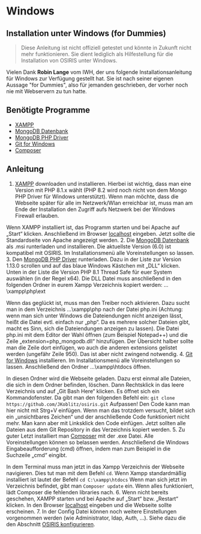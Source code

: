 # Windows

## Installation unter Windows (for Dummies)

> Diese Anleitung ist nicht offiziell getestet und könnte in Zukunft nicht mehr funktionieren. Sie dient lediglich als Hilfestellung für die Installation von OSIRIS unter Windows.

Vielen Dank **Robin Lange** vom IWH, der uns folgende Installationsanleitung für Windows zur Verfügung gestellt hat. Sie ist nach seiner eigenen Aussage "for Dummies", also für jemanden geschrieben, der vorher noch nie mit Webservern zu tun hatte.



## Benötigte Programme

* [XAMPP](https://www.apachefriends.org/download.html)
* [MongoDB Datenbank](https://www.mongodb.com/try/download/community)
* [MongoDB PHP Driver](https://pecl.php.net/package/mongodb)
* [Git for Windows](https://git-scm.com/download/win)
* [Composer](https://getcomposer.org/download/)



## Anleitung


1. [XAMPP](https://www.apachefriends.org/download.html) downloaden und installieren. Hierbei ist wichtig, dass man eine Version mit PHP 8.1.x wählt (PHP 8.2 wird noch nicht von dem Mongo PHP Driver für Windows unterstützt). Wenn man möchte, dass die Webseite später für alle im Netzwerk/Wlan erreichbar ist, muss man am Ende der Installation den Zugriff aufs Netzwerk bei der Windows Firewall erlauben.


Wenn XAMPP installiert ist, das Programm starten und bei Apache auf „Start“ klicken. Anschließend im Browser [localhost](http://localhost) eingeben. Jetzt sollte die Standardseite von Apache angezeigt werden.
2. Die [MongoDB Datenbank](https://www.mongodb.com/try/download/community) als .msi runterladen und installieren. Die aktuellste Version (6.0) ist kompatibel mit OSIRIS. Im Installationsmenü alle Voreinstellungen so lassen.
3. Den [MongoDB PHP Driver](https://pecl.php.net/package/mongodb) runterladen. Dazu in der Liste zur Version 1.13.0 scrollen und auf das blaue Windows Kästchen mit „DLL“ klicken. Unten in der Liste die Version PHP 8.1 Thread Safe für euer System auswählen (in der Regel x64). Die DLL Datei muss anschließend in den folgenden Ordner in eurem Xampp Verzeichnis kopiert werden: …\xampp\php\ext


Wenn das geglückt ist, muss man den Treiber noch aktivieren. Dazu sucht man in dem Verzeichnis …\xampp\php nach der Datei php.ini (Achtung: wenn man sich unter Windows die Dateiendungen nicht anzeigen lässt, heißt die Datei evtl. einfach nur „php“. Da es mehrere solcher Dateien gibt, macht es Sinn, sich die Dateiendungen anzeigen zu lassen).
Die Datei php.ini mit dem Editor der Wahl öffnen (zum Beispiel Notepad++) und die Zeile „extension=php\_mongodb.dll“ hinzufügen. Der Übersicht halber sollte man die Zeile dort einfügen, wo auch die anderen extensions gelistet werden (ungefähr Zeile 950). Das ist aber nicht zwingend notwendig.
4. [Git for Windows](https://git-scm.com/download/win) installieren. Im Installationsmenü alle Voreinstellungen so lassen. Anschließend den Ordner …\xampp\htdocs öffnen.


In diesen Ordner wird die Webseite geladen. Dazu erst einmal alle Dateien, die sich in dem Ordner befinden, löschen. Dann Rechtsklick in das leere Verzeichnis und auf „Git Bash Here“ klicken. Es öffnet sich ein Kommandofenster. Da gibt man den folgenden Befehl ein:
`git clone https://github.com/JKoblitz/osiris.git`
Aufpassen! Den Code kann man hier nicht mit Strg+V einfügen. Wenn man das trotzdem versucht, bildet sich ein „unsichtbares Zeichen“ und der anschließende Code funktioniert nicht mehr. Man kann aber mit Linksklick den Code einfügen.
Jetzt sollten alle Dateien aus dem Git Repository in das Verzeichnis kopiert werden.
5. Zu guter Letzt installiert man [Composer](https://getcomposer.org/download/) mit der .exe Datei. Alle Voreinstellungen können so belassen werden. Anschließend die Windows Eingabeaufforderung (cmd) öffnen, indem man zum Beispiel in die Suchzeile „cmd“ eingibt.


In dem Terminal muss man jetzt in das Xampp Verzeichnis der Webseite navigieren. Dies tut man mit dem Befehl `cd`. Wenn Xampp standardmäßig installiert ist lautet der Befehl
`cd C:\xampp\htdocs`
Wenn man sich jetzt im Verzeichnis befindet, gibt man `Composer update` ein. Wenn alles funktioniert, lädt Composer die fehlenden libraries nach.
6. Wenn nicht bereits geschehen, XAMPP starten und bei Apache auf „Start“ bzw. „Restart“ klicken. In den Browser [localhost](http://localhost) eingeben und die Webseite sollte erscheinen.
7. In der Config Datei können noch weitere Einstellungen vorgenommen werden (wie Administrator, ldap, Auth, …). Siehe dazu die den Abschnitt [OSIRIS konfigurieren](../configure/index.md).


